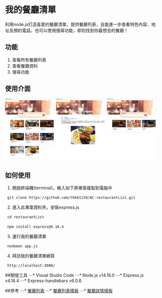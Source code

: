 # 我的餐廳清單
利用node.js打造喜愛的餐廳清單，提供餐廳列表，且能進一步查看特色內容、地址及預約電話，也可以使用搜尋功能，即刻找到你最想去的餐廳！

## 功能
1. 查看所有餐廳列表
2. 查看餐廳資料
3. 搜尋功能

## 使用介面
![alt 使用介面圖示](https://raw.githubusercontent.com/thk61159/AC-restaurantList/master/2-3%20A1%E9%A4%90%E5%BB%B3.png "我的餐廳清單使用介面")

## 如何使用
1. 開啟終端機(terminal)，輸入如下將專案複製到電腦中
```shell
 git clone https://github.com/thk61159/AC-restaurantList.git
```
2. 進入此專案資料夾，安裝express.js
```shell
 cd restaurantList
 
 npm install express@4.16.4
```
3. 運行我的餐廳清單
```shell
 nodemon app.js
```
4. 拜訪我的餐廳清單網頁
```shell
 http://localhost:3000/
```

##開發工具
⋅⋅⋅* Visual Studio Code 
⋅⋅⋅* Node.js v14.16.0
⋅⋅⋅* Express.js v4.16.4
⋅⋅⋅* Express-handlebars v6.0.6

##參考
⋅⋅⋅* [餐廳列表](https://drive.google.com/open?id=1W-BD9-c8zJRYCwAD8yhqQdLwcUdN8GZi)
⋅⋅⋅* [餐廳列表樣板](https://codepen.io/alpha-camp/pen/yrLbrZ)
⋅⋅⋅* [餐廳詳情樣板](https://codepen.io/alpha-camp/pen/JVjNgG)
